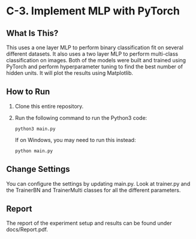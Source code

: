 # C-3. Implement MLP with PyTorch
## What Is This?
This uses a one layer MLP to perform binary classification fit on several different datasets. It also uses a two layer MLP to perform multi-class classification on images. Both of the models were built and trained using PyTorch and perform hyperparameter tuning to find the best number of hidden units. It will plot the results using Matplotlib.

## How to Run

1. Clone this entire repository.
2. Run the following command to run the Python3 code:

    ```shell
    python3 main.py
    ```

    If on Windows, you may need to run this instead:
    
    ```shell
    python main.py
    ```

## Change Settings
You can configure the settings by updating main.py. Look at trainer.py and the TrainerBN and TrainerMulti classes for all the different parameters.

## Report
The report of the experiment setup and results can be found under docs/Report.pdf.